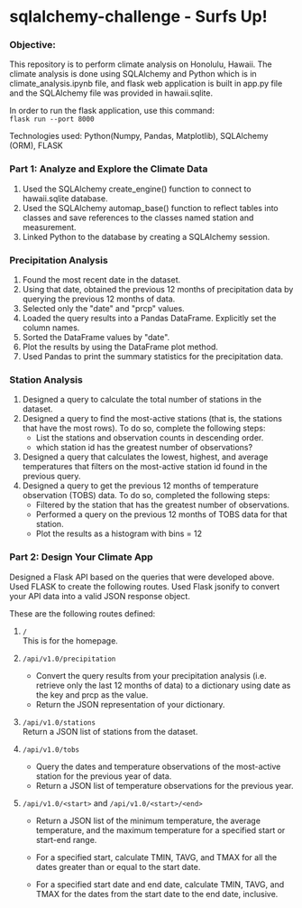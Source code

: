 # sqlalchemy-challenge - Surfs Up!

### Objective:

This repository is to perform climate analysis on Honolulu, Hawaii. The climate analysis is done using SQLAlchemy and Python which is in climate_analysis.ipynb file, and flask web application is built in app.py file and the SQLAlchemy file was provided in hawaii.sqlite. 

In order to run the flask application, use this command: <br>
`flask run --port 8000`

Technologies used: Python(Numpy, Pandas, Matplotlib), SQLAlchemy (ORM), FLASK

### Part 1: Analyze and Explore the Climate Data

1. Used the SQLAlchemy create_engine() function to connect to hawaii.sqlite database.
2. Used the SQLAlchemy automap_base() function to reflect tables into classes and  save references to the classes named station and measurement.
3. Linked Python to the database by creating a SQLAlchemy session.

### Precipitation Analysis

1. Found the most recent date in the dataset.
2. Using that date, obtained the previous 12 months of precipitation data by querying the previous 12 months of data.
3. Selected only the "date" and "prcp" values.
4. Loaded the query results into a Pandas DataFrame. Explicitly set the column names.
5. Sorted the DataFrame values by "date".
6. Plot the results by using the DataFrame plot method.
7. Used Pandas to print the summary statistics for the precipitation data.


### Station Analysis

1. Designed a query to calculate the total number of stations in the dataset.
2. Designed a query to find the most-active stations (that is, the stations that have the most rows). To do so, complete the following steps:
    - List the stations and observation counts in descending order.
    - which station id has the greatest number of observations?
3. Designed a query that calculates the lowest, highest, and average temperatures that filters on the most-active station id found in the previous query.
4. Designed a query to get the previous 12 months of temperature observation (TOBS) data. To do so, completed the following steps:
    - Filtered by the station that has the greatest number of observations.
    - Performed a query on the previous 12 months of TOBS data for that station.
    - Plot the results as a histogram with bins = 12

### Part 2: Design Your Climate App
Designed a Flask API based on the queries that were developed above.
Used FLASK to create the following routes.
Used Flask jsonify to convert your API data into a valid JSON response object.

These are the following routes defined:
1. `/` <br>
   This is for the homepage.

2. `/api/v1.0/precipitation` <br>
   - Convert the query results from your precipitation analysis (i.e. retrieve only the last 12 months of data) to a dictionary using date as the key and prcp as the value.
   - Return the JSON representation of your dictionary.

3. `/api/v1.0/stations` <br>
   Return a JSON list of stations from the dataset.

4. `/api/v1.0/tobs` <br>
   - Query the dates and temperature observations of the most-active station for the previous year of data.
   - Return a JSON list of temperature observations for the previous year.

5. `/api/v1.0/<start>` and `/api/v1.0/<start>/<end>` <br>
   - Return a JSON list of the minimum temperature, the average temperature, and the maximum temperature for a specified start or start-end range.
   - For a specified start, calculate TMIN, TAVG, and TMAX for all the dates greater than or equal to the start date.

   - For a specified start date and end date, calculate TMIN, TAVG, and TMAX for the dates from the start date to the end date, inclusive.
